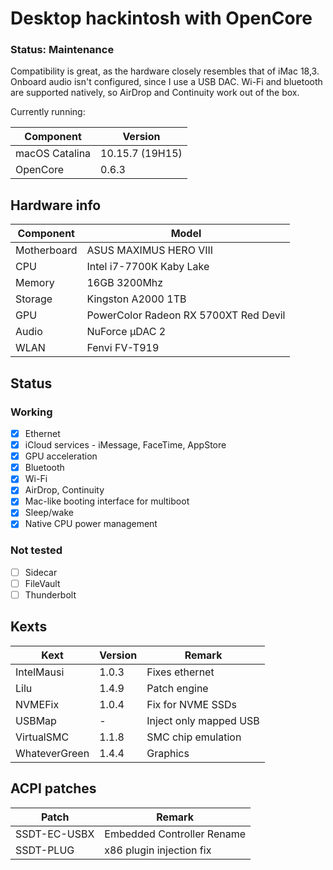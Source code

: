 # Desktop hackintosh with OpenCore

### Status: Maintenance

Compatibility is great, as the hardware closely resembles that of iMac 18,3. Onboard audio isn't configured, since I use a USB DAC. Wi-Fi and bluetooth are supported natively, so AirDrop and Continuity work out of the box.

Currently running:

| Component      | Version        |
| -------------- | -------------- |
| macOS Catalina | 10.15.7 (19H15) |
| OpenCore       | 0.6.3          |

## Hardware info

| Component   | Model                                 |
| ----------- | ------------------------------------- |
| Motherboard | ASUS MAXIMUS HERO VIII                |
| CPU         | Intel i7-7700K Kaby Lake              |
| Memory      | 16GB 3200Mhz                          |
| Storage     | Kingston A2000 1TB                    |
| GPU         | PowerColor Radeon RX 5700XT Red Devil |
| Audio       | NuForce µDAC 2                        |
| WLAN        | Fenvi FV-T919                         |

## Status

### Working

- [x] Ethernet
- [x] iCloud services - iMessage, FaceTime, AppStore
- [x] GPU acceleration
- [x] Bluetooth
- [x] Wi-Fi
- [x] AirDrop, Continuity
- [x] Mac-like booting interface for multiboot
- [x] Sleep/wake
- [x] Native CPU power management

### Not tested

- [ ] Sidecar
- [ ] FileVault
- [ ] Thunderbolt

## Kexts

| Kext          | Version | Remark                 |
| ------------- | ------- | ---------------------- |
| IntelMausi    | 1.0.3   | Fixes ethernet         |
| Lilu          | 1.4.9   | Patch engine           |
| NVMEFix       | 1.0.4   | Fix for NVME SSDs      |
| USBMap        | -       | Inject only mapped USB |
| VirtualSMC    | 1.1.8   | SMC chip emulation     |
| WhateverGreen | 1.4.4   | Graphics               |

## ACPI patches

| Patch        | Remark                     |
| ------------ | -------------------------- |
| SSDT-EC-USBX | Embedded Controller Rename |
| SSDT-PLUG    | x86 plugin injection fix   |
